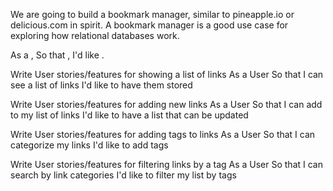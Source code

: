 
We are going to build a bookmark manager, similar to pineapple.io or delicious.com in spirit. A bookmark manager is a good use case for exploring how relational databases work.

As a <Stakeholder>,
So that <Motivation>,
I'd like <Task>.

Write User stories/features for showing a list of links
As a User
So that I can see a list of links
I'd like to have them stored

Write User stories/features for adding new links
As a User
So that I can add to my list of links
I'd like to have a list that can be updated

Write User stories/features for adding tags to links
As a User
So that I can categorize my links
I'd like to add tags

Write User stories/features for filtering links by a tag
As a User
So that I can search by link categories
I'd like to filter my list by tags
